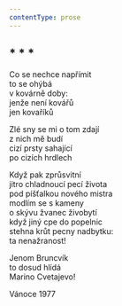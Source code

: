 ```yaml
---
contentType: prose
---
```


## \* \* \*

Co se nechce napřímit  
to se ohýbá  
v kovárně doby:  
jenže není kovářů  
jen kovaříků

Zlé sny se mi o tom zdají  
z nich mě budí  
cizí prsty sahající  
po cizích hrdlech

Když pak zprůsvitní  
jitro chladnoucí pecí života  
pod píšťalkou nového mistra  
modlím se s kameny  
o skývu žvanec živobytí  
když jiný cpe do popelnic  
stehna krůt pecny nadbytku:  
ta nenažranost!

Jenom Bruncvík  
to dosud hlídá  
Marino Cvetajevo!

Vánoce 1977
